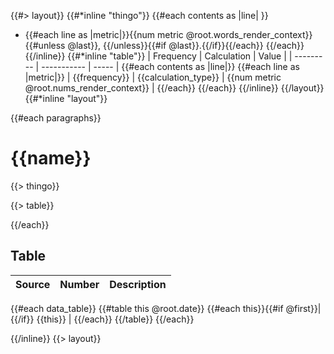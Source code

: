 {{#> layout}}
{{#*inline "thingo"}}
    {{#each contents as |line| }}
- {{#each line as |metric|}}{{num metric @root.words_render_context}}{{#unless @last}}, {{/unless}}{{#if @last}}.{{/if}}{{/each}}
{{/each}}
{{/inline}}
{{#*inline "table"}}
| Frequency | Calculation | Value |
| --------- | ----------- | ----- |
{{#each contents as |line|}}
{{#each line as |metric|}}
| {{frequency}} | {{calculation_type}} | {{num metric @root.nums_render_context}} |
{{/each}}
{{/each}}
{{/inline}}
{{/layout}}
{{#*inline "layout"}}

{{#each paragraphs}}
# {{name}}
{{> thingo}}

{{> table}}

{{/each}}

## Table

| Source | Number | Description |
| ------ | ------ | ----------- |
{{#each data_table}}
{{#table this @root.date}}
{{#each this}}{{#if @first}}|{{/if}} {{this}} | {{/each}}
{{/table}}
{{/each}}

{{/inline}}
{{> layout}}